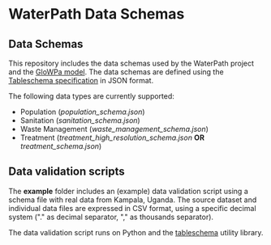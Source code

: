 # WaterPath Data Schemas

## Data Schemas

This repository includes the data schemas used by the WaterPath project and the [GloWPa model](https://git.wur.nl/glowpa/glowpa-r). The data schemas are defined using the [Tableschema specification](https://specs.frictionlessdata.io/table-schema/) in JSON format. 

The following data types are currently supported:
* Population (*population_schema.json*)
* Sanitation (*sanitation_schema.json*)
* Waste Management (*waste_management_schema.json*)
* Treatment (*treatment_high_resolution_schema.json* **OR** *treatment_schema.json*)

## Data validation scripts

The **example** folder includes an (example) data validation script using a schema file with real data from Kampala, Uganda. The source dataset and individual data files are expressed in CSV format, using a specific decimal system ("." as decimal separator, "," as thousands separator). 

The data validation script runs on Python and the [tableschema](https://pypi.org/project/tableschema/) utility library.